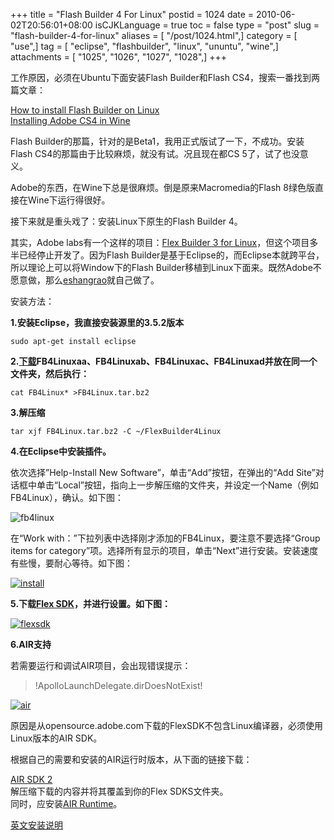 +++
title = "Flash Builder 4 For Linux"
postid = 1024
date = 2010-06-02T20:56:01+08:00
isCJKLanguage = true
toc = false
type = "post"
slug = "flash-builder-4-for-linux"
aliases = [ "/post/1024.html",]
category = [ "use",]
tag = [ "eclipse", "flashbuilder", "linux", "ununtu", "wine",]
attachments = [ "1025", "1026", "1027", "1028",]
+++


工作原因，必须在Ubuntu下面安装Flash Builder和Flash CS4，搜索一番找到两篇文章：  

[How to install Flash Builder on Linux](http://diariolinux.com/2009/06/22/how-to-install-flash-builder-on-linux/)  
[Installing Adobe CS4 in Wine](http://www.sucka.net/2009/08/installing-adobe-cs4-in-wine/)  

Flash Builder的那篇，针对的是Beta1，我用正式版试了一下，不成功。安装Flash CS4的那篇由于比较麻烦，就没有试。况且现在都CS 5了，试了也没意义。

Adobe的东西，在Wine下总是很麻烦。倒是原来Macromedia的Flash 8绿色版直接在Wine下运行得很好。<!--more-->

接下来就是重头戏了：安装Linux下原生的Flash Builder 4。

其实，Adobe labs有一个这样的项目：[Flex Builder 3 for Linux](http://labs.adobe.com/technologies/flex/flexbuilder_linux/)，但这个项目多半已经停止开发了。因为Flash Builder是基于Eclipse的，而Eclipse本就跨平台，所以理论上可以将Window下的Flash Builder移植到Linux下面来。既然Adobe不愿意做，那么[eshangrao](http://blog.aixigua.com/)就自己做了。

安装方法：

**1.安装Eclipse，我直接安装源里的3.5.2版本**

    sudo apt-get install eclipse

**2.[下载](http://code.google.com/p/fb4linux/downloads/list)FB4Linuxaa、FB4Linuxab、FB4Linuxac、FB4Linuxad并放在同一个文件夹，然后执行：**

    cat FB4Linux* >FB4Linux.tar.bz2

**3.解压缩**

    tar xjf FB4Linux.tar.bz2 -C ~/FlexBuilder4Linux

**4.在Eclipse中安装插件。**  

依次选择”Help-Install New Software”，单击“Add”按钮，在弹出的“Add Site”对话框中单击“Local”按钮，指向上一步解压缩的文件夹，并设定一个Name（例如FB4Linux），确认。如下图：  

![fb4linux](/uploads/2010/06/fb4linux_addsite.png "fb4linux_addsite")  

在“Work with：”下拉列表中选择刚才添加的FB4Linux，要注意不要选择“Group items for category”项。选择所有显示的项目，单击“Next”进行安装。安装速度有些慢，要耐心等待。如下图：  

[![install](/uploads/2010/06/fb4linux_install.png "fb4linux_install")](/uploads/2010/06/fb4linux_install.png)

**5.下载[Flex SDK](http://opensource.adobe.com/wiki/display/flexsdk/Flex+SDK)，并进行设置。如下图：**  

[![flexsdk](/uploads/2010/06/fb4linux_flexsdk.png "fb4linux_flexsdk")](/uploads/2010/06/fb4linux_flexsdk.png)

**6.AIR支持**  

若需要运行和调试AIR项目，会出现错误提示：  

> !ApolloLaunchDelegate.dirDoesNotExist!

[![air](/uploads/2010/06/fb4linux_air.png "fb4linux_air")](/uploads/2010/06/fb4linux_air.png)  

原因是从opensource.adobe.com下载的FlexSDK不包含Linux编译器，必须使用Linux版本的AIR SDK。  

根据自己的需要和安装的AIR运行时版本，从下面的链接下载：  

[AIR SDK 2](http://www.adobe.com/cfusion/entitlement/index.cfm?e=airsdk)  
解压缩下载的内容并将其覆盖到你的Flex SDKS文件夹。  
同时，应安装[AIR Runtime](http://get.adobe.com/cn/air/)。

[英文安装说明](http://code.google.com/p/fb4linux/wiki/HowToInstall)

